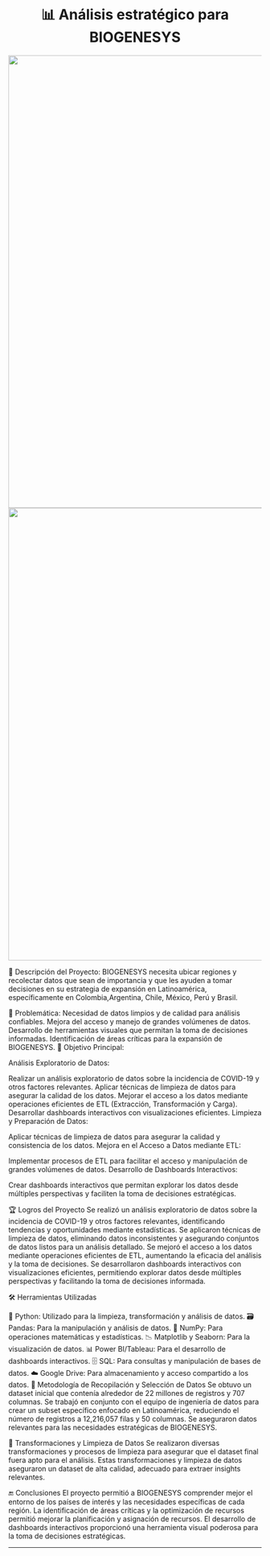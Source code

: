 <div align="center">
  <h1 style="font-weight:bold;">
    📊 Análisis estratégico para BIOGENESYS
  </h1>
  <img src="https://i.imgur.com/LQ935SV.png" width="900px">
  <br> 
  <img src="https://i.imgur.com/oBawGUU.png" width="900px">
</div>

🧬 Descripción del Proyecto:
BIOGENESYS necesita ubicar regiones y recolectar datos que sean de importancia y que les ayuden a tomar decisiones en su estrategia de expansión en Latinoamérica, específicamente en Colombia,Argentina, Chile, México, Perú y Brasil.

:stop_sign: Problemática:
Necesidad de datos limpios y de calidad para análisis confiables.
Mejora del acceso y manejo de grandes volúmenes de datos.
Desarrollo de herramientas visuales que permitan la toma de decisiones informadas.
Identificación de áreas críticas para la expansión de BIOGENESYS.
🎯 Objetivo Principal:

Análisis Exploratorio de Datos:

Realizar un análisis exploratorio de datos sobre la incidencia de COVID-19 y otros factores relevantes.
Aplicar técnicas de limpieza de datos para asegurar la calidad de los datos.
Mejorar el acceso a los datos mediante operaciones eficientes de ETL (Extracción, Transformación y Carga).
Desarrollar dashboards interactivos con visualizaciones eficientes.
Limpieza y Preparación de Datos:

Aplicar técnicas de limpieza de datos para asegurar la calidad y consistencia de los datos.
Mejora en el Acceso a Datos mediante ETL:

Implementar procesos de ETL para facilitar el acceso y manipulación de grandes volúmenes de datos.
Desarrollo de Dashboards Interactivos:

Crear dashboards interactivos que permitan explorar los datos desde múltiples perspectivas y faciliten la toma de decisiones estratégicas.

🏆 Logros del Proyecto
Se realizó un análisis exploratorio de datos sobre la incidencia de COVID-19 y otros factores relevantes, identificando tendencias y oportunidades mediante estadísticas.
Se aplicaron técnicas de limpieza de datos, eliminando datos inconsistentes y asegurando conjuntos de datos listos para un análisis detallado.
Se mejoró el acceso a los datos mediante operaciones eficientes de ETL, aumentando la eficacia del análisis y la toma de decisiones.
Se desarrollaron dashboards interactivos con visualizaciones eficientes, permitiendo explorar datos desde múltiples perspectivas y facilitando la toma de decisiones informada.


🛠️ Herramientas Utilizadas

🐍 Python: Utilizado para la limpieza, transformación y análisis de datos.
🗃️ Pandas: Para la manipulación y análisis de datos.
🔢 NumPy: Para operaciones matemáticas y estadísticas.
📉 Matplotlib y Seaborn: Para la visualización de datos.
📊 Power BI/Tableau: Para el desarrollo de dashboards interactivos.
🗄️ SQL: Para consultas y manipulación de bases de datos.
☁️ Google Drive: Para almacenamiento y acceso compartido a los datos.
📝 Metodología de Recopilación y Selección de Datos
Se obtuvo un dataset inicial que contenía alrededor de 22 millones de registros y 707 columnas.
Se trabajó en conjunto con el equipo de ingeniería de datos para crear un subset específico enfocado en Latinoamérica, reduciendo el número de registros a 12,216,057 filas y 50 columnas.
Se aseguraron datos relevantes para las necesidades estratégicas de BIOGENESYS.

🔄 Transformaciones y Limpieza de Datos
Se realizaron diversas transformaciones y procesos de limpieza para asegurar que el dataset final fuera apto para el análisis.
Estas transformaciones y limpieza de datos aseguraron un dataset de alta calidad, adecuado para extraer insights relevantes.

🔚 Conclusiones
El proyecto permitió a BIOGENESYS comprender mejor el entorno de los países de interés y las necesidades específicas de cada región.
La identificación de áreas críticas y la optimización de recursos permitió mejorar la planificación y asignación de recursos.
El desarrollo de dashboards interactivos proporcionó una herramienta visual poderosa para la toma de decisiones estratégicas.

---



